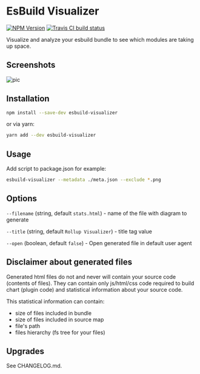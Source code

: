 # EsBuild Visualizer

[![NPM Version](https://img.shields.io/npm/v/esbuild-visualizer.svg)](https://npmjs.org/package/esbuild-visualizer) [![Travis CI build status](https://img.shields.io/travis/com/btd/esbuild-visualizer.svg)](https://travis-ci.com/btd/esbuild-visualizer)

Visualize and analyze your esbuild bundle to see which modules are taking up space.

## Screenshots

![pic](https://github.com/btd/esbuild-visualizer/blob/master/pics/collage.png?raw=true)

## Installation

```sh
npm install --save-dev esbuild-visualizer
```

or via yarn:

```sh
yarn add --dev esbuild-visualizer
```

## Usage

Add script to package.json for example:
```sh
esbuild-visualizer --metadata ./meta.json --exclude *.png

```

## Options

`--filename` (string, default `stats.html`) - name of the file with diagram to generate

`--title` (string, default `Rollup Visualizer`) - title tag value

`--open` (boolean, default `false`) - Open generated file in default user agent

## Disclaimer about generated files

Generated html files do not and never will contain your source code (contents of files). They can contain only js/html/css code required to build chart (plugin code) and statistical information about your source code.

This statistical information can contain:

- size of files included in bundle
- size of files included in source map
- file's path
- files hierarchy (fs tree for your files)

## Upgrades

See CHANGELOG.md.
